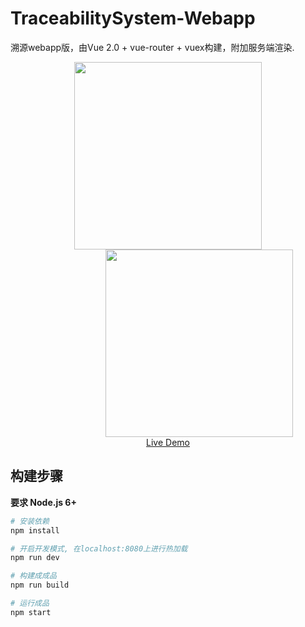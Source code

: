 # TraceabilitySystem-Webapp

溯源webapp版，由Vue 2.0 + vue-router + vuex构建，附加服务端渲染.

<p align="center">
  <a href="http://www.rigar.com.cn:8080/webapp/login" target="_blank">
    <img src="http://www.rigar.com.cn:8080/public/pic1.png" width="300px">
    <img src="http://www.rigar.com.cn:8080/public/pic2.png" width="300px" style="margin-left: 100px">
    <br>
    Live Demo
  </a>
</p>

## 构建步骤

**要求 Node.js 6+**

``` bash
# 安装依赖
npm install

# 开启开发模式, 在localhost:8080上进行热加载
npm run dev

# 构建成成品
npm run build

# 运行成品
npm start
```
